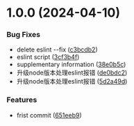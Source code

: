 # 1.0.0 (2024-04-10)


### Bug Fixes

* delete eslint --fix ([c3bcdb2](https://github.com/Jimi1126/unitest/commit/c3bcdb223f9bbf24254dc031972aa4b045f18c96))
* eslint script ([3cf3b4f](https://github.com/Jimi1126/unitest/commit/3cf3b4f96902259c564eed4be7c6e48bd95ed2b5))
* supplementary information ([38e0b5c](https://github.com/Jimi1126/unitest/commit/38e0b5c6ab8ac0e09b1d79bb617c03b1157fbb1d))
* 升级node版本处理eslint报错 ([de0bdc2](https://github.com/Jimi1126/unitest/commit/de0bdc2f024ef803836239364ff7b1bbec28860a))
* 升级node版本处理eslint报错 ([5d2a49d](https://github.com/Jimi1126/unitest/commit/5d2a49da28e464d09f3b7432a72fe52076a1282d))


### Features

* frist commit ([651eeb9](https://github.com/Jimi1126/unitest/commit/651eeb91b61f47858dbd23ad7a88accdae871f61))

